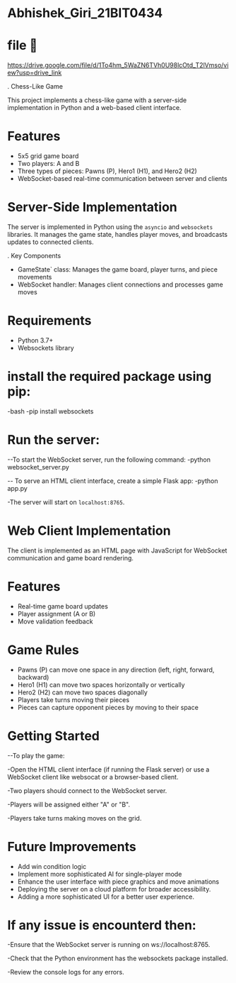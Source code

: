 # Abhishek_Giri_21BIT0434

# file 🔗 
https://drive.google.com/file/d/1To4hm_5WaZN6TVh0U98lcOtd_T2lVmso/view?usp=drive_link

. Chess-Like Game

This project implements a chess-like game with a server-side implementation in Python and a web-based client interface.

# Features

- 5x5 grid game board
- Two players: A and B
- Three types of pieces: Pawns (P), Hero1 (H1), and Hero2 (H2)
- WebSocket-based real-time communication between server and clients

# Server-Side Implementation

The server is implemented in Python using the `asyncio` and `websockets` libraries. 
It manages the game state, handles player moves, and broadcasts updates to connected clients.

. Key Components
- GameState` class: Manages the game board, player turns, and piece movements
- WebSocket handler: Manages client connections and processes game moves

# Requirements
- Python 3.7+
- Websockets library

# install the required package using pip:
-bash
-pip install websockets

# Run the server:

--To start the WebSocket server, run the following command:
-python websocket_server.py

-- To serve an HTML client interface, create a simple Flask app:
-python app.py

-The server will start on `localhost:8765`.

# Web Client Implementation

The client is implemented as an HTML page with JavaScript for WebSocket communication and game board rendering.

 # Features
- Real-time game board updates
- Player assignment (A or B)
- Move validation feedback

# Game Rules
- Pawns (P) can move one space in any direction (left, right, forward, backward)
- Hero1 (H1) can move two spaces horizontally or vertically
- Hero2 (H2) can move two spaces diagonally
- Players take turns moving their pieces
- Pieces can capture opponent pieces by moving to their space

# Getting Started

--To play the game:

-Open the HTML client interface (if running the Flask server) or use a WebSocket client like websocat or a browser-based client.

-Two players should connect to the WebSocket server.

-Players will be assigned either "A" or "B".

-Players take turns making moves on the grid.

# Future Improvements
- Add win condition logic
- Implement more sophisticated AI for single-player mode
- Enhance the user interface with piece graphics and move animations
- Deploying the server on a cloud platform for broader accessibility.
- Adding a more sophisticated UI for a better user experience.

# If any issue is encounterd then:
-Ensure that the WebSocket server is running on ws://localhost:8765.

-Check that the Python environment has the websockets package installed.

-Review the console logs for any errors.




